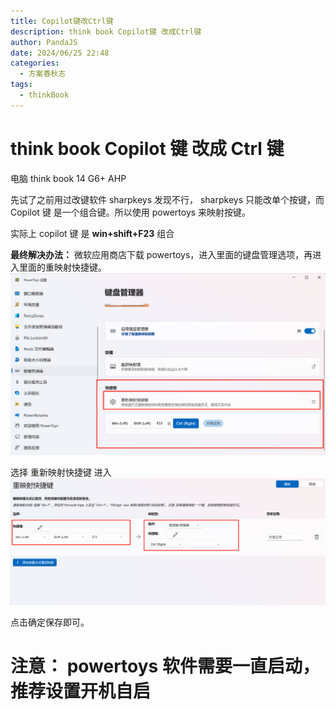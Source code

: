 ```yaml
---
title: Copilot键改Ctrl键
description: think book Copilot键 改成Ctrl键
author: PandaJS
date: 2024/06/25 22:48
categories:
  - 方案春秋志
tags:
  - thinkBook
---
```


# think book Copilot 键 改成 Ctrl 键

电脑 think book 14 G6+ AHP

先试了之前用过改键软件 sharpkeys 发现不行， sharpkeys 只能改单个按键，而 Copilot 键 是一个组合键。所以使用 powertoys 来映射按键。

实际上 copilot 键 是 **win+shift+F23** 组合

**最终解决办法：**
微软应用商店下载 powertoys，进入里面的键盘管理选项，再进入里面的重映射快捷键。
![image](/img/2024/06/25/20241026_0001.png)

选择 重新映射快捷键 进入
![image](/img/2024/06/25/20241026_0002.png)

点击确定保存即可。

# 注意： powertoys 软件需要一直启动，推荐设置开机自启
